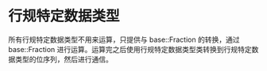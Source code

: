 # 行规特定数据类型

所有行规特定数据类型不用来运算，只提供与 base::Fraction 的转换，通过 base::Fraction 进行运算。运算完之后使用行规特定数据类型类转换到行规特定数据类型的位序列，然后进行通信。